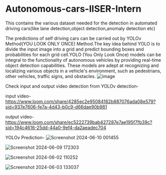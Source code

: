 # Autonomous-cars-IISER-Intern
This contains the various dataset needed for the detection in automated driving cars(like lane detection,object detection,anomaly detection etc)

The predictions of self driving cars can be carried out by YOLOv Method(YOU LOOK ONLY ONCE) Method.The key idea behind YOLO is to divide the input image into a grid and predict bounding boxes and probabilities for each grid cell.YOLO (You Only Look Once) models can be integral to the functionality of autonomous vehicles by providing real-time object detection capabilities. These models are adept at recognizing and localizing various objects in a vehicle's environment, such as pedestrians, other vehicles, traffic signs, and obstacles.
![image](https://github.com/t-abs/Autonomous-cars-IISER-Intern/assets/137747688/d1f80ee5-1be8-416e-af81-7b11968f4ba3)


Check input and output video detection from YOLOv detection-

input video-https://www.loom.com/share/4285ec2e95084182b887076ada08e579?sid=937e7606-fe7a-4d43-b0c9-d66dae90b981

output video-https://www.loom.com/share/ec5222739bab427287e7ae195f7fb39c?sid=194c4616-25dd-44a0-9ef4-da2aeadec704

YOLOv Prediction-
![Screenshot 2024-06-10 001455](https://github.com/t-abs/Autonomous-cars-IISER-Intern/assets/137747688/ae0f3816-88ba-43fa-9ff8-dbe8b45c31d2)

![Screenshot 2024-06-09 172303](https://github.com/t-abs/Autonomous-cars-IISER-Intern/assets/137747688/8fcf9380-89fe-4fd8-a437-c1abe8844014)

![Screenshot 2024-06-02 110252](https://github.com/t-abs/Autonomous-cars-IISER-Intern/assets/137747688/eff7c86e-e797-4d8a-ae90-af8b732c5737)

![Screenshot 2024-06-03 133037](https://github.com/t-abs/Autonomous-cars-IISER-Intern/assets/137747688/48a9a5c8-8d51-4e75-bce4-331c78dbb7a4)

